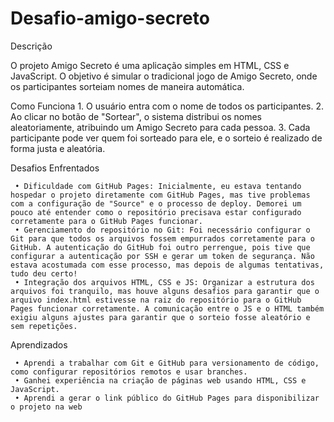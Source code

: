 # Desafio-amigo-secreto
 Descrição
 
 O projeto Amigo Secreto é uma aplicação simples em HTML, CSS e JavaScript. O objetivo é simular o tradicional jogo de Amigo Secreto, onde os participantes  sorteiam nomes de maneira automática.

 Como Funciona
     1. O usuário entra com o nome de todos os participantes.
     2. Ao clicar no botão de "Sortear", o sistema distribui os nomes aleatoriamente, atribuindo um Amigo Secreto para cada pessoa.
     3. Cada participante pode ver quem foi sorteado para ele, e o sorteio é realizado de forma justa e aleatória.
    
 Desafios Enfrentados
 
     • Dificuldade com GitHub Pages: Inicialmente, eu estava tentando hospedar o projeto diretamente com GitHub Pages, mas tive problemas com a configuração de "Source" e o processo de deploy. Demorei um pouco até entender como o repositório precisava estar configurado corretamente para o GitHub Pages funcionar.
     • Gerenciamento do repositório no Git: Foi necessário configurar o Git para que todos os arquivos fossem empurrados corretamente para o GitHub. A autenticação do GitHub foi outro perrengue, pois tive que configurar a autenticação por SSH e gerar um token de segurança. Não estava acostumada com esse processo, mas depois de algumas tentativas, tudo deu certo!
     • Integração dos arquivos HTML, CSS e JS: Organizar a estrutura dos arquivos foi tranquilo, mas houve alguns desafios para garantir que o arquivo index.html estivesse na raiz do repositório para o GitHub Pages funcionar corretamente. A comunicação entre o JS e o HTML também exigiu alguns ajustes para garantir que o sorteio fosse aleatório e sem repetições.
    
Aprendizados

     • Aprendi a trabalhar com Git e GitHub para versionamento de código, como configurar repositórios remotos e usar branches.
     • Ganhei experiência na criação de páginas web usando HTML, CSS e JavaScript.
     • Aprendi a gerar o link público do GitHub Pages para disponibilizar o projeto na web
